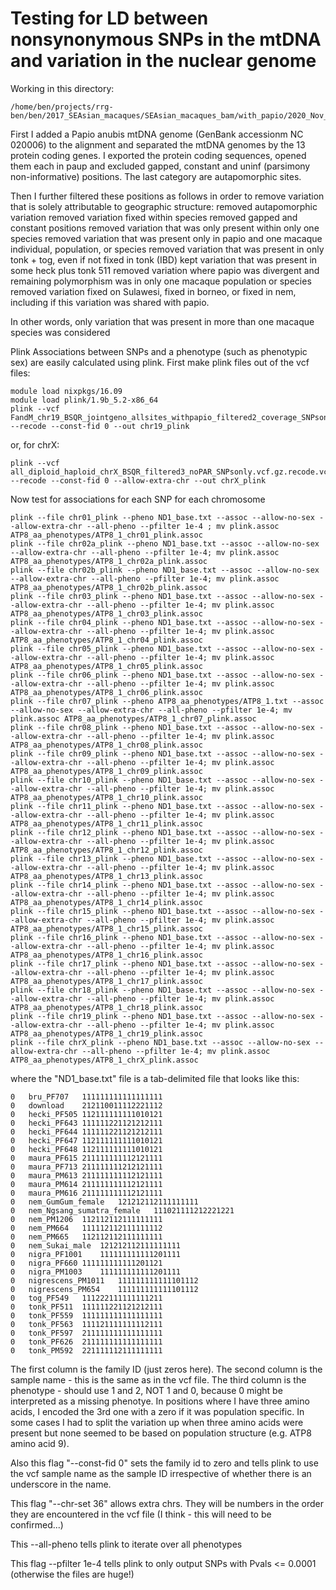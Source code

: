 # Testing for LD between nonsynonymous SNPs in the mtDNA and variation in the nuclear genome

Working in this directory:
```
/home/ben/projects/rrg-ben/ben/2017_SEAsian_macaques/SEAsian_macaques_bam/with_papio/2020_Nov_filtered_by_depth_3sigmas/final_data_including_sites_with_lots_of_missing_data
```

First I added a Papio anubis mtDNA genome (GenBank accessionm NC 020006) to the alignment and separated the mtDNA genomes by the 13 protein coding genes.  I exported the protein coding sequences, opened them each in paup and excluded gapped, constant and uninf (parsimony non-informative) positions.  The last category are autapomorphic sites.

Then I further filtered these positions as follows in order to remove variation that is solely attributable to geographic structure:
removed autapomorphic variation
removed variation fixed within species
removed gapped and constant positions
removed variation that was only present within only one species
removed variation that was present only in papio and one macaque individual, population, or species
removed variation that was present in only tonk + tog, even if not fixed in tonk (IBD)
kept variation that was present in some heck plus tonk 511
removed variation where papio was divergent and remaining polymorphism was in only one macaque population or species
removed variation fixed on Sulawesi, fixed in borneo, or fixed in nem, including if this variation was shared with papio.

In other words, only variation that was present in more than one macaque species was considered


Plink
Associations between SNPs and a phenotype (such as phenotypic sex) are easily calculated using plink.
First make plink files out of the vcf files:
```
module load nixpkgs/16.09
module load plink/1.9b_5.2-x86_64
plink --vcf FandM_chr19_BSQR_jointgeno_allsites_withpapio_filtered2_coverage_SNPsonly.vcf.gz.recode.vcf.gz --recode --const-fid 0 --out chr19_plink
```
or, for chrX:
```
plink --vcf all_diploid_haploid_chrX_BSQR_filtered3_noPAR_SNPsonly.vcf.gz.recode.vcf.gz.recode.vcf.gz --recode --const-fid 0 --allow-extra-chr --out chrX_plink
```
Now test for associations for each SNP for each chromosome
```
plink --file chr01_plink --pheno ND1_base.txt --assoc --allow-no-sex --allow-extra-chr --all-pheno --pfilter 1e-4 ; mv plink.assoc ATP8_aa_phenotypes/ATP8_1_chr01_plink.assoc
plink --file chr02a_plink --pheno ND1_base.txt --assoc --allow-no-sex --allow-extra-chr --all-pheno --pfilter 1e-4; mv plink.assoc ATP8_aa_phenotypes/ATP8_1_chr02a_plink.assoc
plink --file chr02b_plink --pheno ND1_base.txt --assoc --allow-no-sex --allow-extra-chr --all-pheno --pfilter 1e-4; mv plink.assoc ATP8_aa_phenotypes/ATP8_1_chr02b_plink.assoc
plink --file chr03_plink --pheno ND1_base.txt --assoc --allow-no-sex --allow-extra-chr --all-pheno --pfilter 1e-4; mv plink.assoc ATP8_aa_phenotypes/ATP8_1_chr03_plink.assoc
plink --file chr04_plink --pheno ND1_base.txt --assoc --allow-no-sex --allow-extra-chr --all-pheno --pfilter 1e-4; mv plink.assoc ATP8_aa_phenotypes/ATP8_1_chr04_plink.assoc
plink --file chr05_plink --pheno ND1_base.txt --assoc --allow-no-sex --allow-extra-chr --all-pheno --pfilter 1e-4; mv plink.assoc ATP8_aa_phenotypes/ATP8_1_chr05_plink.assoc
plink --file chr06_plink --pheno ND1_base.txt --assoc --allow-no-sex --allow-extra-chr --all-pheno --pfilter 1e-4; mv plink.assoc ATP8_aa_phenotypes/ATP8_1_chr06_plink.assoc
plink --file chr07_plink --pheno ATP8_aa_phenotypes/ATP8_1.txt --assoc --allow-no-sex --allow-extra-chr --all-pheno --pfilter 1e-4; mv plink.assoc ATP8_aa_phenotypes/ATP8_1_chr07_plink.assoc
plink --file chr08_plink --pheno ND1_base.txt --assoc --allow-no-sex --allow-extra-chr --all-pheno --pfilter 1e-4; mv plink.assoc ATP8_aa_phenotypes/ATP8_1_chr08_plink.assoc
plink --file chr09_plink --pheno ND1_base.txt --assoc --allow-no-sex --allow-extra-chr --all-pheno --pfilter 1e-4; mv plink.assoc ATP8_aa_phenotypes/ATP8_1_chr09_plink.assoc
plink --file chr10_plink --pheno ND1_base.txt --assoc --allow-no-sex --allow-extra-chr --all-pheno --pfilter 1e-4; mv plink.assoc ATP8_aa_phenotypes/ATP8_1_chr10_plink.assoc
plink --file chr11_plink --pheno ND1_base.txt --assoc --allow-no-sex --allow-extra-chr --all-pheno --pfilter 1e-4; mv plink.assoc ATP8_aa_phenotypes/ATP8_1_chr11_plink.assoc
plink --file chr12_plink --pheno ND1_base.txt --assoc --allow-no-sex --allow-extra-chr --all-pheno --pfilter 1e-4; mv plink.assoc ATP8_aa_phenotypes/ATP8_1_chr12_plink.assoc
plink --file chr13_plink --pheno ND1_base.txt --assoc --allow-no-sex --allow-extra-chr --all-pheno --pfilter 1e-4; mv plink.assoc ATP8_aa_phenotypes/ATP8_1_chr13_plink.assoc
plink --file chr14_plink --pheno ND1_base.txt --assoc --allow-no-sex --allow-extra-chr --all-pheno --pfilter 1e-4; mv plink.assoc ATP8_aa_phenotypes/ATP8_1_chr14_plink.assoc
plink --file chr15_plink --pheno ND1_base.txt --assoc --allow-no-sex --allow-extra-chr --all-pheno --pfilter 1e-4; mv plink.assoc ATP8_aa_phenotypes/ATP8_1_chr15_plink.assoc
plink --file chr16_plink --pheno ND1_base.txt --assoc --allow-no-sex --allow-extra-chr --all-pheno --pfilter 1e-4; mv plink.assoc ATP8_aa_phenotypes/ATP8_1_chr16_plink.assoc
plink --file chr17_plink --pheno ND1_base.txt --assoc --allow-no-sex --allow-extra-chr --all-pheno --pfilter 1e-4; mv plink.assoc ATP8_aa_phenotypes/ATP8_1_chr17_plink.assoc
plink --file chr18_plink --pheno ND1_base.txt --assoc --allow-no-sex --allow-extra-chr --all-pheno --pfilter 1e-4; mv plink.assoc ATP8_aa_phenotypes/ATP8_1_chr18_plink.assoc
plink --file chr19_plink --pheno ND1_base.txt --assoc --allow-no-sex --allow-extra-chr --all-pheno --pfilter 1e-4; mv plink.assoc ATP8_aa_phenotypes/ATP8_1_chr19_plink.assoc
plink --file chrX_plink --pheno ND1_base.txt --assoc --allow-no-sex --allow-extra-chr --all-pheno --pfilter 1e-4; mv plink.assoc ATP8_aa_phenotypes/ATP8_1_chrX_plink.assoc

```
where the "ND1_base.txt" file is a tab-delimited file that looks like this:
```
0	bru_PF707	111111111111111111
0	download	212110011112221112
0	hecki_PF505	112111111111010121
0	hecki_PF643	111111221121212111
0	hecki_PF644	111111221121212111
0	hecki_PF647	112111111111010121
0	hecki_PF648	112111111111010121
0	maura_PF615	211111111112121111
0	maura_PF713	211111111212121111
0	maura_PM613	211111111112121111
0	maura_PM614	211111111112121111
0	maura_PM616	211111111112121111
0	nem_GumGum_female	121212112111111111
0	nem_Ngsang_sumatra_female	111021111212221221
0	nem_PM1206	112112112111111111
0	nem_PM664	111112112111111112
0	nem_PM665	112112112111111111
0	nem_Sukai_male	121212112111111111
0	nigra_PF1001	111111111111201111
0	nigra_PF660	111111111111201121
0	nigra_PM1003	111111111111201111
0	nigrescens_PM1011	111111111111101112
0	nigrescens_PM654	111111111111101112
0	tog_PF549	111222111111111211
0	tonk_PF511	111111221121212111
0	tonk_PF559	111111111111111111
0	tonk_PF563	111121111111112111
0	tonk_PF597	211111111111111111
0	tonk_PF626	211111111111111111
0	tonk_PM592	221111112111111111
```
The first column is the family ID (just zeros here). The second column is the sample name - this is the same as in the vcf file. The third column is the phenotype - should use 1 and 2, NOT 1 and 0, because 0 might be interpreted as a missing phenotye.  In positions where I have three amino acids, I encoded the 3rd one with a zero if it was population specific.  In some cases I had to split the variation up when three amino acids were present but none seemed to be based on population structure (e.g. ATP8 amino acid 9).

Also this flag "--const-fid 0" sets the family id to zero and tells plink to use the vcf sample name as the sample ID irrespective of whether there is an underscore in the name.

This flag "--chr-set 36" allows extra chrs. They will be numbers in the order they are encountered in the vcf file (I think - this will need to be confirmed...)

This --all-pheno tells plink to iterate over all phenotypes

This flag --pfilter 1e-4 tells plink to only output SNPs with Pvals <= 0.0001 (otherwise the files are huge!)
